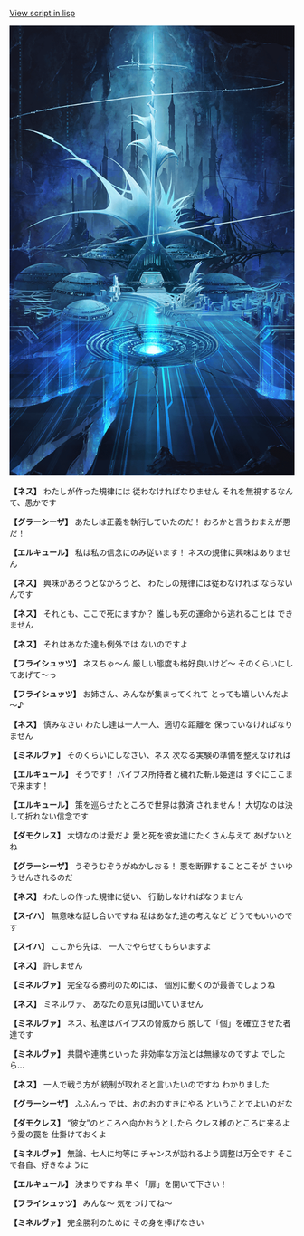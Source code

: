 [View script in lisp](../scripts/110150240.txt)

![profound_nolight.png](../images/backgrounds/profound_nolight.png)

**【ネス】**
わたしが作った規律には
従わなければなりません
それを無視するなんて、愚かです

**【グラーシーザ】**
あたしは正義を執行していたのだ！
おろかと言うおまえが悪だ！

**【エルキュール】**
私は私の信念にのみ従います！
ネスの規律に興味はありません

**【ネス】**
興味があろうとなかろうと、
わたしの規律には従わなければ
ならないんです

**【ネス】**
それとも、ここで死にますか？
誰しも死の運命から逃れることは
できません

**【ネス】**
それはあなた達も例外では
ないのですよ

**【フライシュッツ】**
ネスちゃ～ん
厳しい態度も格好良いけど～
そのくらいにしてあげて～っ

**【フライシュッツ】**
お姉さん、みんなが集まってくれて
とっても嬉しいんだよ～♪

**【ネス】**
慎みなさい
わたし達は一人一人、適切な距離を
保っていなければなりません

**【ミネルヴァ】**
そのくらいにしなさい、ネス
次なる実験の準備を整えなければ

**【エルキュール】**
そうです！
バイブス所持者と穢れた斬ル姫達は
すぐにここまで来ます！

**【エルキュール】**
策を巡らせたところで世界は救済
されません！
大切なのは決して折れない信念です

**【ダモクレス】**
大切なのは愛だよ
愛と死を彼女達にたくさん与えて
あげないとね

**【グラーシーザ】**
うぞうむぞうがぬかしおる！
悪を断罪することこそが
さいゆうせんされるのだ

**【ネス】**
わたしの作った規律に従い、
行動しなければなりません

**【スイハ】**
無意味な話し合いですね
私はあなた達の考えなど
どうでもいいのです

**【スイハ】**
ここから先は、
一人でやらせてもらいますよ

**【ネス】**
許しません

**【ミネルヴァ】**
完全なる勝利のためには、
個別に動くのが最善でしょうね

**【ネス】**
ミネルヴァ、
あなたの意見は聞いていません

**【ミネルヴァ】**
ネス、私達はバイブスの脅威から
脱して「個」を確立させた者達です

**【ミネルヴァ】**
共闘や連携といった
非効率な方法とは無縁なのですよ
でしたら…

**【ネス】**
一人で戦う方が
統制が取れると言いたいのですね
わかりました

**【グラーシーザ】**
ふふんっ
では、おのおのすきにやる
ということでよいのだな

**【ダモクレス】**
“彼女”のところへ向かおうとしたら
クレス様のところに来るよう愛の罠を
仕掛けておくよ

**【ミネルヴァ】**
無論、七人に均等に
チャンスが訪れるよう調整は万全です
そこで各自、好きなように

**【エルキュール】**
決まりですね
早く「扉」を開いて下さい！

**【フライシュッツ】**
みんな～
気をつけてね～

**【ミネルヴァ】**
完全勝利のために
その身を捧げなさい
